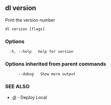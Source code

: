 ## dl version

Print the version number

```
dl version [flags]
```

### Options

```
  -h, --help   help for version
```

### Options inherited from parent commands

```
      --debug   Show more output
```

### SEE ALSO

* [dl](dl.md)     - Deploy Local

